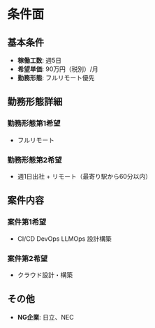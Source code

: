 # 条件面

## 基本条件

- **稼働工数**: 週5日
- **希望単価**: 90万円（税別）/月
- **勤務形態**: フルリモート優先

## 勤務形態詳細

### 勤務形態第1希望

- フルリモート

### 勤務形態第2希望

- 週1日出社 + リモート（最寄り駅から60分以内）

## 案件内容

### 案件第1希望

- CI/CD DevOps LLMOps 設計構築

### 案件第2希望

- クラウド設計・構築

## その他

- **NG企業**: 日立、NEC
